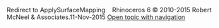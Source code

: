 ---
---

Redirect to ApplySurfaceMapping&#160;
&#160;
Rhinoceros 6 © 2010-2015 Robert McNeel &amp; Associates.11-Nov-2015
 [Open topic with navigation](applysurfacemapping.html) 

